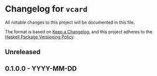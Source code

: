 <!--
SPDX-FileCopyrightText: Copyright Preetham Gujjula
SPDX-License-Identifier: BSD-3-Clause
-->

# Changelog for `vcard`

All notable changes to this project will be documented in this file.

The format is based on [Keep a Changelog](https://keepachangelog.com/en/1.1.0/),
and this project adheres to the
[Haskell Package Versioning Policy](https://pvp.haskell.org/).

## Unreleased

## 0.1.0.0 - YYYY-MM-DD
